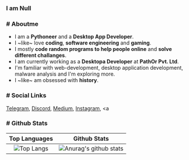 ### I am Null

<h3># Aboutme</h3>

- I am a **Pythoneer** and a **Desktop App Developer**. 
- I ~like~ love **coding**, **software engineering** and **gaming**.
- I mostly **code random programs to help people online** and **solve different challanges**.
- I am currently working as a **Desktopa Developer** at **PathOr Pvt. Ltd**.
- I'm familiar with web-development, desktop application development, malware analysis and I'm exploring more.
- I ~like~ am obsessed with **history**.

<h3># Social Links</h3>

<a href="https://t.me/overexcited" target="_blank">Telegram</a>, <a href="https://discordapp.com/users/853999967563153408" target="_blank">Discord</a>, <a href="https://nikk-0x11.medium.com" target="_blank">Medium</a>, <a href="https://www.instagram.com/in/nikhil-dhiman-b81326211/" target="_blank">Instagram</a>, <a 

<h3># Github Stats</h3>

<div align="center">

| Top Languages |  Github Stats |
|:-------------:|:--------------:|
|  ![Top Langs](https://github-readme-stats.vercel.app/api/top-langs/?username=8sp&layout=compact&theme=github_dark) | ![Anurag's github stats](https://github-readme-streak-stats.herokuapp.com?user=8sp&theme=tokyonight_duo&hide_border=false&date_format=j%20M%5B%20Y%5D) |

</div>




